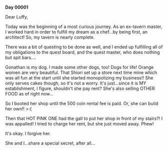 <!-- title: Mordan's Journal Entry: Day 1 -->

**Day 00001**

Dear Luffy,

Today was the beginning of a most curious journey. As an ex-tavern master, I worked hard in order to fulfill my dream as a chef...by being first, an architect! So, my tavern is nearly complete.

There was a bit of questing to be done as well, and I ended up fulfilling all of my obligations to the quest board, and the quest master, who does nothing but spit bars....

Gonathan is my dog. I made some other dogs, too! Dogs for life! Orange women are very beautiful. That Shiori set up a store next time mine which was all fun at the start until she started monopolizing my business!! She only serves cakes though, so it's not a worry. It's just...since it is MY establishment, I figure, shouldn't she pay rent? She's also selling OTHER FOOD as of right now...

So I booted her shop until the 500 coin rental fee is paid. Or, she can build her own!! >:{

Then that HOT PINK ONE had the gall to put her shop in front of my stairs?! I was appalled! I tried to charge her rent, but she just moved away. Phew!

It's okay. I forgive her.

She and I...share a special secret, after all...
